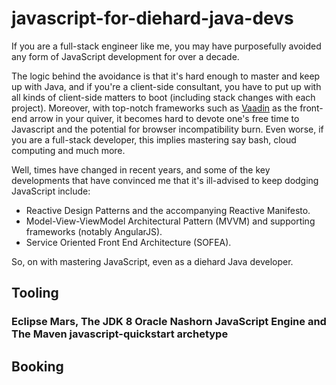 # javascript-for-diehard-java-devs

If you are a full-stack engineer like me, you may have purposefully avoided any form of JavaScript development for over a decade. 

The logic behind the avoidance is that it's hard enough to master and keep up with Java, and if you're a client-side consultant, you have to put up 
with all kinds of client-side matters to boot (including stack changes with each project). Moreover, with top-notch frameworks such as 
[Vaadin](http://www.vaadin.com) as the front-end arrow in your quiver, it becomes hard to devote one's free time to Javascript and the 
potential for browser incompatibility burn. Even worse, if you are a full-stack developer, this implies mastering say bash, cloud computing 
and much more.

Well, times have changed in recent years, and some of the key developments that have convinced me that it's ill-advised to keep dodging JavaScript 
include:

* Reactive Design Patterns and the accompanying Reactive Manifesto.
* Model-View-ViewModel Architectural Pattern (MVVM) and supporting frameworks (notably AngularJS).
* Service Oriented Front End Architecture (SOFEA).

So, on with mastering JavaScript, even as a diehard Java developer.

## Tooling

### Eclipse Mars, The JDK 8 Oracle Nashorn JavaScript Engine and The Maven javascript-quickstart archetype



## Booking


